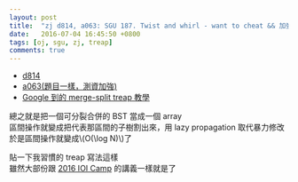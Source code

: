 ```yaml
---
layout: post
title:  "zj d814, a063: SGU 187. Twist and whirl - want to cheat && 加強版"
date:   2016-07-04 16:45:50 +0800
tags: [oj, sgu, zj, treap]
comments: true
---
```

*   [d814](http://zerojudge.tw/ShowProblem?problemid=d814)
*   [a063(題目一樣，測資加強)](http://zerojudge.tw/ShowProblem?problemid=a063)
*   [Google 到的 merge-split treap 教學](http://dwjshift.logdown.com/posts/235852)

總之就是把一個可分裂合併的 BST 當成一個 array  
區間操作就變成把代表那區間的子樹割出來，用 lazy propagation 取代暴力修改  
於是區間操作就變成\\(O(\log N)\\)了  

貼一下我習慣的 treap 寫法這樣  
雖然大部份跟 [2016 IOI Camp](https://www.facebook.com/ioicamp/) 的講義一樣就是了

<script src="https://gist-it.appspot.com/https://github.com/prprprpony/oj/blob/master/zj/d814.cpp"></script>
